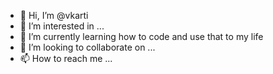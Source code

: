 - 👋 Hi, I’m @vkarti
- 👀 I’m interested in ...
- 🌱 I’m currently learning how to code and use that to my life
- 💞️ I’m looking to collaborate on ...
- 📫 How to reach me ...

<!---
vkarti/vkarti is a ✨ special ✨ repository because its `README.md` (this file) appears on your GitHub profile.
You can click the Preview link to take a look at your changes.
--->
